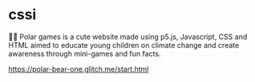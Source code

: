 # cssi
🐻‍❄️ Polar games is a cute website made using p5.js, Javascript, CSS and HTML aimed to educate young children on climate change and create awareness through mini-games and fun facts. 

https://polar-bear-one.glitch.me/start.html
